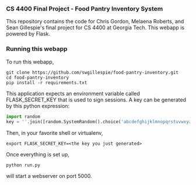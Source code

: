 ### CS 4400 Final Project - Food Pantry Inventory System
This repository contains the code for Chris Gordon, Melaena Roberts, and Sean Gillespie's final
project for CS 4400 at Georgia Tech. This webapp is powered by Flask.

### Running this webapp
To run this webapp,
```
git clone https://github.com/swgillespie/food-pantry-inventory.git
cd food-pantry-inventory
pip install -r requirements.txt
```
This application expects an environment variable called FLASK_SECRET_KEY that is used to sign sessions.
A key can be generated by this python expression:
```python
import random
key = ''.join([random.SystemRandom().choice('abcdefghijklmnopqrstuvwxyzABCDEFGHIJKLMNOPQRSTUVWXYZ0123456789') for x in range(50)])
```
Then, in your favorite shell or virtualenv,
```
export FLASK_SECRET_KEY=<the key you just generated>
```

Once everything is set up,
```
python run.py
```
will start a webserver on port 5000.